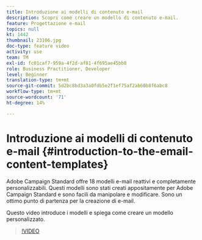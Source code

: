 ```yaml
---
title: Introduzione ai modelli di contenuto e-mail
description: Scopri come creare un modello di contenuto e-mail.
feature: Progettazione e-mail
topics: null
kt: 1442
thumbnail: 23106.jpg
doc-type: feature video
activity: use
team: TM
exl-id: fc01caf7-959a-4f2d-af81-4f695ae45bb8
role: Business Practitioner, Developer
level: Beginner
translation-type: tm+mt
source-git-commit: 5d2bc8bd3a3a0fdb5e2f1ef75af2ab60b8f6abc8
workflow-type: tm+mt
source-wordcount: '71'
ht-degree: 14%

---
```


# Introduzione ai modelli di contenuto e-mail {#introduction-to-the-email-content-templates}

Adobe Campaign Standard offre 18 modelli e-mail reattivi e completamente personalizzabili. Questi modelli sono stati creati appositamente per Adobe Campaign Standard e sono facili da manipolare e modificare. Sono un ottimo punto di partenza per la creazione di e-mail.

Questo video introduce i modelli e spiega come creare un modello personalizzato.

>[!VIDEO](https://video.tv.adobe.com/v/23106?quality=12)
